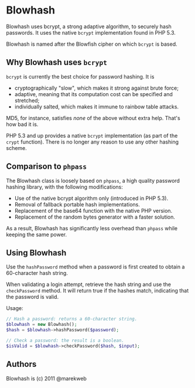 Blowhash
========
 
Blowhash uses bcrypt, a strong adaptive algorithm, to securely hash
passwords. It uses the native `bcrypt` implementation found in PHP 5.3.

Blowhash is named after the Blowfish cipher on which `bcrypt` is based.


Why Blowhash uses `bcrypt`
--------------------------

`bcrypt` is currently the best choice for password hashing. It is

 * cryptographically "slow", which makes it strong against brute force;
 * adaptive, meaning that its computation cost can be specified and stretched;
 * individually salted, which makes it immune to rainbow table attacks.
 
MD5, for instance, satisfies *none* of the above without extra help. That's how bad it is.

PHP 5.3 and up provides a native `bcrypt` implementation (as part of the `crypt`
function). There is no longer any reason to use any other hashing scheme.


Comparison to `phpass`
----------------------

The Blowhash class is loosely based on `phpass`, a high quality password hashing library, with the following modifications:

 - Use of the native bcrypt algorithm only (introduced in PHP 5.3).
 - Removal of fallback portable hash implementations.
 - Replacement of the base64 function with the native PHP version.
 - Replacement of the random bytes generator with a faster solution.

As a result, Blowhash has significantly less overhead than `phpass` while keeping the same power.


Using Blowhash
--------------

Use the `hashPassword` method when a password is first created to obtain a 60-character hash string.

When validating a login attempt, retrieve the hash string and use the `checkPassword` method. It will return true if the hashes match, indicating that the password is valid.

Usage:

```php
// Hash a password: returns a 60-character string.
$blowhash = new Blowhash();
$hash = $blowhash->hashPassword($password);
```

```php
// Check a password: the result is a boolean.
$isValid = $blowhash->checkPassword($hash, $input);
```


Authors
-------

Blowhash is (c) 2011 @marekweb


